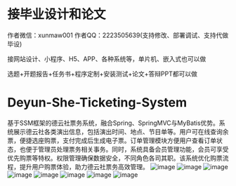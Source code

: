 # 接毕业设计和论文
作者微信：xunmaw001  作者QQ：2223505639(支持修改、部署调试、支持代做毕设)

接网站设计、小程序、H5、APP、各种系统等，单片机、嵌入式也可以做

选题+开题报告+任务书+程序定制+安装测试+论文+答辩PPT都可以做
# Deyun-She-Ticketing-System
基于SSM框架的德云社票务系统，融合Spring、SpringMVC与MyBatis优势。系统展示德云社各类演出信息，包括演出时间、地点、节目单等。用户可在线查询余票，便捷选座购票，支付完成后生成电子票。订单管理模块方便用户查看订单状态，也便于管理员处理票务相关事务。同时，系统具备会员管理功能，会员可享受优先购票等特权。权限管理确保数据安全，不同角色各司其职。该系统优化购票流程，提升用户购票体验，助力德云社票务高效管理。
![image](https://github.com/user-attachments/assets/7e7298c1-2e7c-40dd-a0a7-85b704044142)
![image](https://github.com/user-attachments/assets/14ae467b-3d3c-4336-9b37-693c0536f601)
![image](https://github.com/user-attachments/assets/e4a0b1eb-49b0-48f3-aba1-4ed95a3cbf7f)
![image](https://github.com/user-attachments/assets/626afc3e-e214-47a3-8b09-adc880dd3e51)
![image](https://github.com/user-attachments/assets/cdb5a791-a8ca-447f-a86b-e4abc6cc1132)
![image](https://github.com/user-attachments/assets/3093de25-a38a-4aa7-ab69-daa06bbdf9ce)
![image](https://github.com/user-attachments/assets/a5163928-e1e7-4253-99d2-9b404695bd9e)
![image](https://github.com/user-attachments/assets/309d8443-7a43-4e28-b996-fd5dcae14a6b)
